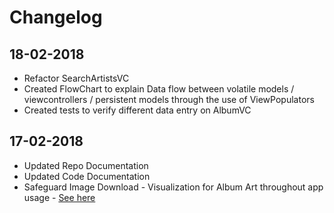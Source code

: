 # Changelog

## 18-02-2018

* Refactor SearchArtistsVC
* Created FlowChart to explain Data flow between volatile models / viewcontrollers / persistent models through the use of ViewPopulators
* Created tests to verify different data entry on AlbumVC


## 17-02-2018

* Updated Repo Documentation
* Updated Code Documentation
* Safeguard Image Download - Visualization for Album Art throughout app usage - [See here](https://github.com/carloscorreia94/AlbumFolks/commit/a3332e97765af58d862a816da632db470779d33b)

